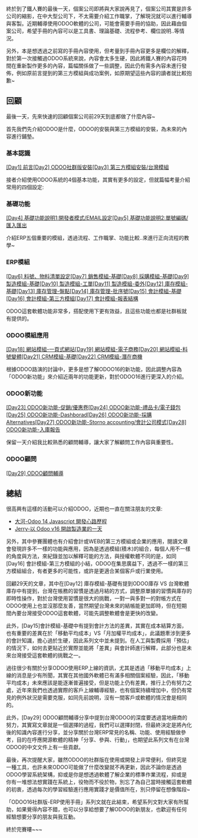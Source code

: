 終於到了鐵人賽的最後一天，個案公司即將與大家說再見了，個案公司其實是許多公司的縮影，在中大型公司下，不太需要介紹工作職掌，了解現況就可以進行輔導與客製。近期輔導使用ODOO軟體的公司，可能會需要手冊的協助，因此藉由個案公司，希望手冊的內容可以是工具書、理論基礎、流程參考、欄位說明..等情況。

另外，本是想透過之前寫的手冊內容使用，但考量到手冊內容更多是欄位的解釋，對於第一次接觸過ODOO系統來說，內容會太多生硬，因此將鐵人賽的內容花時間在重新製作更多的內容，篇幅關係做了一些調整，因此仍有需多內容未進行發佈，例如原前言提到的第三方模組與成功案例，如原期望這些內容的讀者就比較抱歉~

## 回顧

最後一天，先來快速的回顧個案公司前29天到底都做了什麼內容~

首先我們先介紹ODOO是什麼，ODOO的安裝與第三方模組的安裝，為未來的內容進行鋪墊。

### 基本認識

[[Day1] 前言](https://ithelp.ithome.com.tw/articles/10314184)[[Day2] ODOO社群版安裝](https://ithelp.ithome.com.tw/articles/10314262)[[Day3] 第三方模組安裝/台灣模組](https://ithelp.ithome.com.tw/articles/10314286)

接者介紹使用ODOO系統的4個基本功能，其實有更多的設定，但就篇幅考量介紹常用的四個設定:

### 基礎功能

[[Day4] 基礎功能說明1:開發者模式/EMAIL設定](https://ithelp.ithome.com.tw/articles/10314441)[[Day5] 基礎功能說明2:單號編碼/匯入匯出](https://ithelp.ithome.com.tw/articles/10314977)

介紹ERP五個重要的模組，透過流程、工作職掌、功能比較..來進行正向流程的教學~

### ERP模組

[[Day6] 料號、物料清單設定](https://ithelp.ithome.com.tw/articles/10315372)[[Day7] 銷售模組-基礎](https://ithelp.ithome.com.tw/articles/10315621)[[Day8] 採購模組-基礎](https://ithelp.ithome.com.tw/articles/10315893)[[Day9] 製造模組-基礎](https://ithelp.ithome.com.tw/articles/10315915)[[Day10] 製造模組-工單](https://ithelp.ithome.com.tw/articles/10315970)[[Day11] 製造模組-委外](https://ithelp.ithome.com.tw/articles/10316784)[[Day12] 庫存模組-基礎](https://ithelp.ithome.com.tw/articles/10317151)[[Day13] 庫存管理-盤點](https://ithelp.ithome.com.tw/articles/10317226)[[Day14] 庫存管理-批序號](https://ithelp.ithome.com.tw/articles/10317185)[[Day15] 會計模組-基礎](https://ithelp.ithome.com.tw/articles/10317603)[[Day16] 會計模組-第三方模組](https://ithelp.ithome.com.tw/articles/10317636)[[Day17] 會計模組-報表結構](https://ithelp.ithome.com.tw/articles/10317959)

ODOO這套軟體功能非常多，搭配使用下更有效益，且這些功能也都是社群板就有提供的。

### ODOO模組應用

[[Day18] 網站模組-一頁式網站](https://ithelp.ithome.com.tw/articles/10318026)[[Day19] 網站模組-電子商務](https://ithelp.ithome.com.tw/articles/10318079)[[Day20] 網站模組-料號變體](https://ithelp.ithome.com.tw/articles/10318466)[[Day21] CRM模組-基礎](https://ithelp.ithome.com.tw/articles/10318524)[[Day22] CRM模組-潛在商機](https://ithelp.ithome.com.tw/articles/10318538)

根據ODOO路演的討論中，更多是想了解ODOO16的新功能，因此調整內容為「ODOO新功能」來介紹近兩年的功能更新，對於ODOO16進行更深入的介紹。

### ODOO新功能

[[Day23] ODOO新功能-促銷/優惠卷](https://ithelp.ithome.com.tw/articles/10322229)[[Day24] ODOO新功能-禮品卡/電子錢包](https://ithelp.ithome.com.tw/articles/10321472)[[Day25] ODOO新功能-Dashborad](https://ithelp.ithome.com.tw/articles/10321467)[[Day26] ODOO新功能-採購Alternatives](https://ithelp.ithome.com.tw/articles/10322518)[[Day27] ODOO新功能-Storno accounting/會計公司模式](https://ithelp.ithome.com.tw/articles/10324074)[[Day28] ODOO新功能-入庫報告](https://ithelp.ithome.com.tw/articles/10324177)

保留一天介紹我比較熟悉的顧問輔導，讓大家了解顧問工作內容與重要性。

### ODOO顧問

[[Day29] ODOO顧問輔導](https://ithelp.ithome.com.tw/articles/10324220/)

## 總結

很高興有這樣的活動可以介紹ODOO，近期也一直在關注朋友的文章:

- [大河-Odoo 14 Javascript 開發心路歷程](https://ithelp.ithome.com.tw/users/20141805/ironman/6392)
- [Jerry-以 Odoo v16 開啟製造業的一天](https://ithelp.ithome.com.tw/users/20138926/ironman/6858)

另外，其中參賽團體也有介紹會計或WEB的第三方模組或企業的應用，閱讀文章會發現許多不一樣的功能與應用，因為是透過模組(積木)的組合，每個人用不一樣的角度與方法，來紀錄並加以解釋可能的方法，與授權軟體不同的是，如同[Day16] 會計模組-第三方模組的小結，ODOO在集思廣益下，透過不一樣的第三方模組組合，有者更多的可能性，或許是更適合某個客戶或行業使用。

回顧29天的文章，其中在[Day12] 庫存模組-基礎有提到ODOO庫存 VS 台灣軟體庫存中有提到，台灣在帳務的習慣是透過月結的方式，調整原單據的習慣與庫存的即時性操作，對於台灣使用習慣是很大的挑戰，一對一與多對一的對帳方式在ODOO使用上也並沒那麼友善，當然期望台灣未來的結帳能更加即時，但在短期間內要台灣接受ODOO這套軟體，可能先調整軟體會是更快的改變。

此外，[Day15]會計模組-基礎中有提到會計方法的差異，其實在成本結算方面，也有重要的差異在於「移動平均成本」VS「月加權平均成本」，此議題牽涉到更多的會計知識，擔心過於生硬，因此系列文中並未提到。在人工與製費採用「預估」的情況下，如何去更貼近於實際並能將「差異」與會計師進行解釋，此部分也是未來台灣接受這套軟體的挑戰之一。

過往很少有關於分享ODOO使用ERP上線的資訊，尤其是透過「移動平均成本」上線的消息是少有所聞，其實在其他國外軟體已有滿多相關個案經驗，因此，「移動平均成本」未來應該是能逐漸普遍接受，但是功能上仍有差異，推行上仍有努力之處，近年來我們也透過實際的客戶上線輔導經驗，也有個案持續增加中，但仍有常見的例外狀況是需要克服，如同先前說明，沒有一間客戶或軟體的情況會是相同的。

此外，[Day29] ODOO顧問輔導分享中提到台灣ODOO的深度要透過當地廠商的努力，其實寫文章就是一個選擇的過程，我們可以選擇封閉，但最終決定是將內化後的知識內容進行分享，並分享關於台灣ERP常見的名稱、功能、使用經驗做參考，目的在呼應開源軟體的精神「分享、參與、行動」，也期望此系列文有在台灣ODOO的中文文件上有一些貢獻。

最後，再次提醒大家，雖然ODOO的社群版在使用或開發上非常便利，但終究是一種工具，也許未來ODOO可能做了什麼改變就不再更新，因此不論你是透過ODOO學習系統架構，抑或是你是想透過軟體了解企業的標準作業流程，抑或是你有一堆想法想實踐在系統上，役物而不役於物，別忘了為自己當時接觸這套軟體的初衷，透過每次的學習經驗進行應用實踐才是價值所在，別只停留在想像階段~

「ODOO16社群版-ERP使用手冊」系列文就在此結束，希望系列文對大家有所幫助，如果覺得內容不錯，也可以分享給想要了解ODOO的新朋友，也歡迎有任何經驗想要分享的朋友與我互動。

終於完賽瞜~~~
